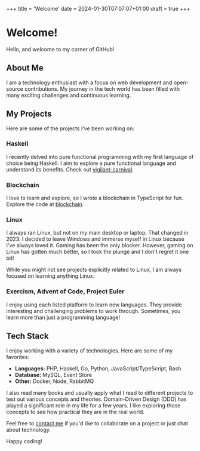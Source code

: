 +++
title = 'Welcome'
date = 2024-01-30T07:07:07+01:00
draft = true
+++

# Welcome!

Hello, and welcome to my corner of GitHub!

## About Me

I am a technology enthusiast with a focus on web development and open-source contributions. My journey in the tech world has been filled with many exciting challenges and continuous learning.

## My Projects

Here are some of the projects I've been working on:

### Haskell

I recently delved into pure functional programming with my first language of choice being Haskell. I aim to explore a pure functional language and understand its benefits. Check out [vigilant-carnival](https://github.com/exilesprx/vigilant-carnival).

### Blockchain

I love to learn and explore, so I wrote a blockchain in TypeScript for fun. Explore the code at [blockchain](https://github.com/exilesprx/blockchain).

### Linux

I always ran Linux, but not on my main desktop or laptop. That changed in 2023. I decided to leave Windows and immerse myself in Linux because I've always loved it. Gaming has been the only blocker. However, gaming on Linux has gotten much better, so I took the plunge and I don't regret it one bit!

While you might not see projects explicitly related to Linux, I am always focused on learning anything Linux.

### Exercism, Advent of Code, Project Euler

I enjoy using each listed platform to learn new languages. They provide interesting and challenging problems to work through. Sometimes, you learn more than just a programming language!

## Tech Stack

I enjoy working with a variety of technologies. Here are some of my favorites:

- **Languages:** PHP, Haskell, Go, Python, JavaScript/TypeScript, Bash
- **Database:** MySQL, Event Store
- **Other:** Docker, Node, RabbitMQ

I also read many books and usually apply what I read to different projects to test out various concepts and theories. Domain-Driven Design (DDD) has played a significant role in my life for a few years. I like exploring those concepts to see how practical they are in the real world.

Feel free to [contact me](mailto:exiles.prx@gmail.com) if you'd like to collaborate on a project or just chat about technology.

Happy coding!
